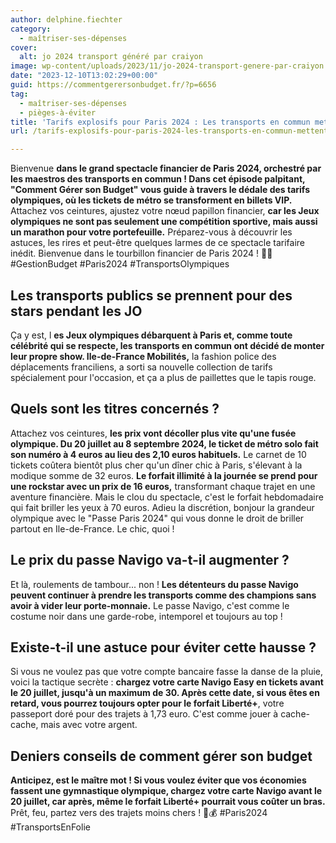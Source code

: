 ```yaml
---
author: delphine.fiechter
category:
  - maîtriser-ses-dépenses
cover:
  alt: jo 2024 transport généré par craiyon
image: wp-content/uploads/2023/11/jo-2024-transport-genere-par-craiyon.png
date: "2023-12-10T13:02:29+00:00"
guid: https://commentgerersonbudget.fr/?p=6656
tag:
  - maîtriser-ses-dépenses
  - pièges-à-éviter
title: 'Tarifs explosifs pour Paris 2024 : Les transports en commun mettent le feu aux poudres pendant les JO 2024 !'
url: /tarifs-explosifs-pour-paris-2024-les-transports-en-commun-mettent-le-feu-aux-poudres-pendant-les-jo-2024/

---
```

Bienvenue **dans le grand spectacle financier de Paris 2024, orchestré par les maestros des transports en commun ! Dans cet épisode palpitant, "Comment Gérer son Budget" vous guide à travers le dédale des tarifs olympiques, où les tickets de métro se transforment en billets VIP.** Attachez vos ceintures, ajustez votre nœud papillon financier, **car les Jeux olympiques ne sont pas seulement une compétition sportive, mais aussi un marathon pour votre portefeuille.** Préparez-vous à découvrir les astuces, les rires et peut-être quelques larmes de ce spectacle tarifaire inédit. Bienvenue dans le tourbillon financier de Paris 2024 ! 💸🎉 #GestionBudget #Paris2024 #TransportsOlympiques

## **Les transports publics se prennent pour des stars pendant les JO**

Ça y est, l **es Jeux olympiques débarquent à Paris et, comme toute célébrité qui se respecte, les transports en commun ont décidé de monter leur propre show. Ile-de-France Mobilités,** la fashion police des déplacements franciliens, a sorti sa nouvelle collection de tarifs spécialement pour l'occasion, et ça a plus de paillettes que le tapis rouge.

## **Quels sont les titres concernés ?**

Attachez vos ceintures, **les prix vont décoller plus vite qu'une fusée olympique. Du 20 juillet au 8 septembre 2024, le ticket de métro solo fait son numéro à 4 euros au lieu des 2,10 euros habituels.** Le carnet de 10 tickets coûtera bientôt plus cher qu'un dîner chic à Paris, s'élevant à la modique somme de 32 euros. **Le forfait illimité à la journée se prend pour une rockstar avec un prix de 16 euros,** transformant chaque trajet en une aventure financière. Mais le clou du spectacle, c'est le forfait hebdomadaire qui fait briller les yeux à 70 euros. Adieu la discrétion, bonjour la grandeur olympique avec le "Passe Paris 2024" qui vous donne le droit de briller partout en Ile-de-France. Le chic, quoi !

## **Le prix du passe Navigo va-t-il augmenter ?**

Et là, roulements de tambour... non ! **Les détenteurs du passe Navigo peuvent continuer à prendre les transports comme des champions sans avoir à vider leur porte-monnaie.** Le passe Navigo, c'est comme le costume noir dans une garde-robe, intemporel et toujours au top !

## **Existe-t-il une astuce pour éviter cette hausse ?**

Si vous ne voulez pas que votre compte bancaire fasse la danse de la pluie, voici la tactique secrète : **chargez votre carte Navigo Easy en tickets avant le 20 juillet, jusqu'à un maximum de 30. Après cette date, si vous êtes en retard, vous pourrez toujours opter pour le forfait Liberté+**, votre passeport doré pour des trajets à 1,73 euro. C'est comme jouer à cache-cache, mais avec votre argent.

## **Deniers conseils de comment gérer son budget**

**Anticipez, est le maître mot ! Si vous voulez éviter que vos économies fassent une gymnastique olympique, chargez votre carte Navigo avant le 20 juillet, car après, même le forfait Liberté+ pourrait vous coûter un bras.** Prêt, feu, partez vers des trajets moins chers ! 🚀💰 #Paris2024 #TransportsEnFolie
